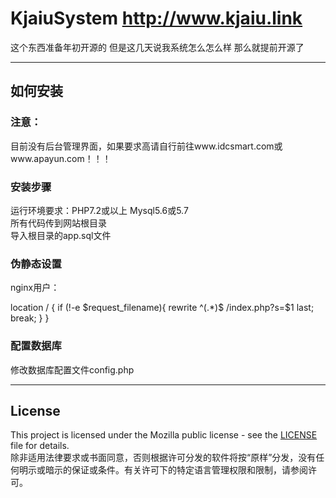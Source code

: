 # KjaiuSystem http://www.kjaiu.link
这个东西准备年初开源的 但是这几天说我系统怎么怎么样 那么就提前开源了

***

## 如何安装
### 注意：
目前没有后台管理界面，如果要求高请自行前往www.idcsmart.com或www.apayun.com！！！<br>
### 安装步骤
运行环境要求：PHP7.2或以上  Mysql5.6或5.7<br>
所有代码传到网站根目录<br>
导入根目录的app.sql文件<br>
### 伪静态设置

   nginx用户：

   location / {
	if (!-e $request_filename){
		rewrite  ^(.*)$  /index.php?s=$1  last;   break;
	}
}

### 配置数据库
修改数据库配置文件config.php<br>

***

## License
This project is licensed under the Mozilla public license - see the [LICENSE](https://github.com/XiaoKunGe1203/KjaiuSystem/blob/main/License.md) file for details.<br>
除非适用法律要求或书面同意，否则根据许可分发的软件将按“原样”分发，没有任何明示或暗示的保证或条件。有关许可下的特定语言管理权限和限制，请参阅许可。

